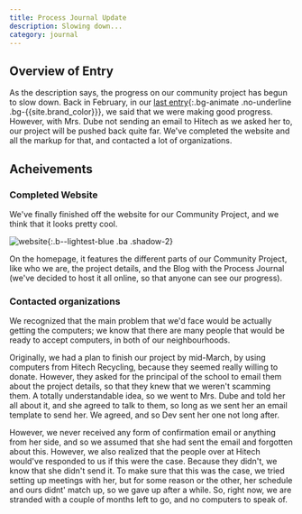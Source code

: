 ```yaml
---
title: Process Journal Update
description: Slowing down...
category: journal
---
```


## Overview of Entry
As the description says, the progress on our community project has begun to slow down. Back in February, in our [last entry](/reimagine/posts/Process-2){:.bg-animate .no-underline .bg-{{site.brand_color}}}, we said that we were making good progress. However, with Mrs. Dube not sending an email to Hitech as we asked her to, our project will be pushed back quite far. We've completed the website and all the markup for that, and contacted a lot of organizations.

## Acheivements

### Completed Website
We've finally finished off the website for our Community Project, and we think that it looks pretty cool.

![website](/reimagine/static/images/website3.png){:.b--lightest-blue .ba .shadow-2}

On the homepage, it features the different parts of our Community Project, like who we are, the project details, and the Blog with the Process Journal (we've decided to host it all online, so that anyone can see our progress).

### Contacted organizations
We recognized that the main problem that we'd face would be actually getting the computers; we know that there are many people that would be ready to accept computers, in both of our neighbourhoods.

Originally, we had a plan to finish our project by mid-March, by using computers from Hitech Recycling, because they seemed really willing to donate. However, they asked for the principal of the school to email them about the project details, so that they knew that we weren't scamming them. A totally understandable idea, so we went to Mrs. Dube and told her all about it, and she agreed to talk to them, so long as we sent her an email template to send her. We agreed, and so Dev sent her one not long after.

However, we never received any form of confirmation email or anything from her side, and so we assumed that she had sent the email and forgotten about this. However, we also realized that the people over at Hitech would've responded to us if this were the case. Because they didn't, we know that she didn't send it. To make sure that this was the case, we tried setting up meetings with her, but for some reason or the other, her schedule and ours didnt' match up, so we gave up after a while. So, right now, we are stranded with a couple of months left to go, and no computers to speak of.